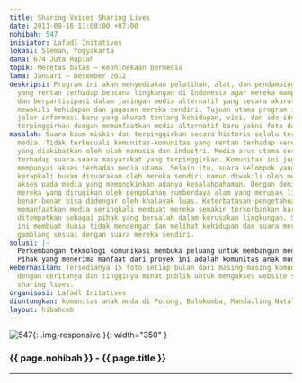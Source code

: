 ```yaml
---
title: Sharing Voices Sharing Lives
date: 2011-09-16 11:08:00 +07:00
nohibah: 547
inisiator: Lafadl Initatives
lokasi: Sleman, Yogyakarta
dana: 674 Juta Rupiah
topik: Meretas batas – kebhinekaan bermedia
lama: Januari – Desember 2012
deskripsi: Program ini akan menyediakan pelatihan, alat, dan pendampingan pada masyarakat
  yang rentan terhadap bencana lingkungan di Indonesia agar mereka mampu membangun
  dan berpartisipasi dalam jaringan media alternatif yang secara akurat benar-benar
  mewakili kehidupan dan gagasan mereka sendiri. Tujuan utama program ini adalah membuka
  jalur informasi baru yang akurat tentang kehidupan, visi, dan ide-ide masyarakat
  terpinggirkan dengan memanfaatkan media alternatif baru yakni foto dan website.
masalah: Suara kaum miskin dan terpinggirkan secara historis selalu tersingkir dari
  media. Tidak terkecuali komunitas-komunitas yang rentan terhadap kerusakan lingkungan
  yang diakibatkan oleh ulah manusia dan industri. Media arus utama seringkali abai
  terhadap suara-suara masyarakat yang terpinggirkan. Komunitas ini juga nyaris tidak
  mempunyai akses terhadap media utama. Selain itu, suara kelompok yang terpinggirkan
  kerapkali bukan disuarakan oleh mereka sendiri namun diwakili oleh mereka yang punya
  akses pada media yang memungkinkan adanya kesalahpahaman. Dengan demikian, suara
  mereka yang dirugikan oleh pengolahan sumberdaya alam yang merusak lingkungan tidak
  benar-benar bisa didengar oleh khalayak luas. Keterbatasan pengetahuan dan kecakapan
  memanfaatkan media seringkali membuat mereka semakin terkorbankan karena selalu
  ditempatkan sebagai pihak yang bersalah dalam kerusakan lingkungan. Segala keterbatasan
  ini membuat dunia tidak mendengar dan melihat kehidupan dan suara mereka secara
  gamblang sesuai dengan suara mereka sendiri.
solusi: |-
  Perkembangan teknologi komunikasi membuka peluang untuk membangun media alternatif guna menyediakan akses bagi komunitas terpinggirkan untuk ambil bagian dan berbagi kisah dalam percakapan global baru. Sehingga dimungkinkan suatu pemberdayaan masyarakat terpinggirkan dengan memberikan kemampuan dan kecakapan untuk mengartikulasikan pengalaman dan hidup mereka kepada publik global. Upaya ini dilakukan dengan membangun media baru dan jaringan media alternatif antar komunitas. Satu portal web akan dibangun untuk mempertemukan ide dan kehidupan antar berbagai komuntas yang mengalami kerugian akibat pengelolaan sumberdaya alam yang tidak adil. Komunitas tersebut ada di Porong, Bulukumba, Mandailing Natal, dan Pati. Masing-masing komunitas akan mendapatkan pelatihan foto dokumenter dan penulisan jurnalistik yang nantinya akan ditampilkan dalam portal web bersama tersebut. Dengan demikian akan terdapat suara warga secara visual (foto) maupun tulisan.
  Pihak yang menerima manfaat dari proyek ini adalah komunitas anak muda di Porong, Bulukumba, Mandailing Natal, dan Pati.
keberhasilan: Tersedianya 15 foto setiap bulan dari masing-masing komunitas beserta
  dengan ceritanya dan tingginya minat publik untuk mengakses website sharing voices
  sharing lives.
organisasi: Lafadl Initatives
diuntungkan: komunitas anak muda di Porong, Bulukumba, Mandailing Natal, dan Pati
layout: hibahcmb
---
```


![547](/static/img/hibahcmb/547.png){: .img-responsive }{: width="350" }

### {{ page.nohibah }} - {{ page.title }}

---
